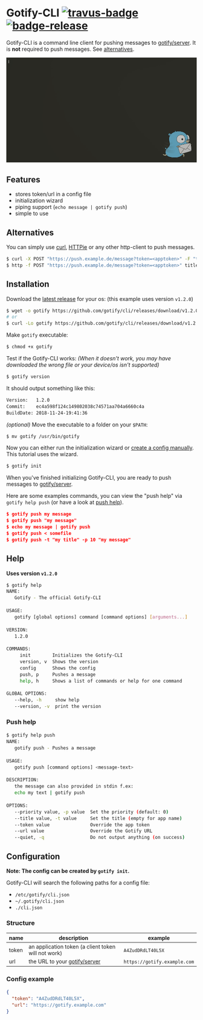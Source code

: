 # Gotify-CLI [![travus-badge][travis-badge]][travis] [![badge-release][badge-release]][release]

Gotify-CLI is a command line client for pushing messages to [gotify/server][gotify/server]. It is **not** required to push messages. See [alternatives](#alternatives).

<p align="center">
    <img src="gotify_cli.gif"/>
</p>

## Features

* stores token/url in a config file
* initialization wizard
* piping support (`echo message | gotify push`)
* simple to use

## Alternatives

You can simply use [curl](https://curl.haxx.se/), [HTTPie](https://httpie.org/) or any other http-client to push messages.

```bash
$ curl -X POST "https://push.example.de/message?token=<apptoken>" -F "title=my title" -F "message=my message"
$ http -f POST "https://push.example.de/message?token=<apptoken>" title="my title" message="my message"
```

## Installation

Download the [latest release][release] for your os: (this example uses version `v1.2.0`)
```bash
$ wget -o gotify https://github.com/gotify/cli/releases/download/v1.2.0/gotify-cli-linux-amd64
# or
$ curl -Lo gotify https://github.com/gotify/cli/releases/download/v1.2.0/gotify-cli-linux-amd64
```
Make `gotify` executable:
```bash
$ chmod +x gotify
```
Test if the Gotify-CLI works: *(When it doesn't work, you may have downloaded the wrong file or your device/os isn't supported)*
```bash
$ gotify version
```
It should output something like this:
```bash
Version:   1.2.0
Commit:    ec4a598f124c149802038c74571aa704a6660c4a
BuildDate: 2018-11-24-19:41:36
```
*(optional)* Move the executable to a folder on your `$PATH`:
```bash
$ mv gotify /usr/bin/gotify
```
Now you can either run the initialization wizard or [create a config manually](#Configuration). This tutorial uses the wizard.
```bash
$ gotify init
```
When you've finished initializing Gotify-CLI, you are ready to push messages to [gotify/server][gotify/server].

Here are some examples commands, you can view the "push help" via `gotify help push` (or have a look at [push help](#push-help)).
```json
$ gotify push my message
$ gotify push "my message"
$ echo my message | gotify push
$ gotify push < somefile
$ gotify push -t "my title" -p 10 "my message"
```

## Help

**Uses version `v1.2.0`**

```bash
$ gotify help
NAME:
   Gotify - The official Gotify-CLI

USAGE:
   gotify [global options] command [command options] [arguments...]

VERSION:
   1.2.0

COMMANDS:
     init        Initializes the Gotify-CLI
     version, v  Shows the version
     config      Shows the config
     push, p     Pushes a message
     help, h     Shows a list of commands or help for one command

GLOBAL OPTIONS:
   --help, -h     show help
   --version, -v  print the version
```

### Push help

```bash
$ gotify help push
NAME:
   gotify push - Pushes a message

USAGE:
   gotify push [command options] <message-text>

DESCRIPTION:
   the message can also provided in stdin f.ex:
   echo my text | gotify push

OPTIONS:
   --priority value, -p value  Set the priority (default: 0)
   --title value, -t value     Set the title (empty for app name)
   --token value               Override the app token
   --url value                 Override the Gotify URL
   --quiet, -q                 Do not output anything (on success)
```

## Configuration

**Note: The config can be created by `gotify init`.**

Gotify-CLI will search the following paths for a config file:
* `/etc/gotify/cli.json`
* `~/.gotify/cli.json`
* `./cli.json`

### Structure

| name  | description | example |
| ----- | ----------- | ------- |
| token | an application token (a client token will not work) | `A4ZudDRdLT40L5X` |
| url   | the URL to your [gotify/server][gotify/server]      | `https://gotify.example.com` |

### Config example

```json
{
  "token": "A4ZudDRdLT40L5X",
  "url": "https://gotify.example.com"
}
```

 [gotify/server]: https://github.com/gotify/server
 [travis-badge]: https://travis-ci.org/gotify/cli.svg?branch=master
 [travis]: https://travis-ci.org/gotify/cli
 [badge-release]: https://img.shields.io/github/release/gotify/cli.svg
 [release]: https://github.com/gotify/cli/releases/latest